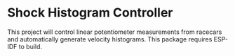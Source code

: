 # Shock Histogram Controller

This project will control linear potentiometer measurements from racecars and automatically generate velocity histograms. This package requires ESP-IDF to build.
